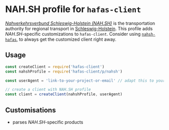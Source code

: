 # NAH.SH profile for `hafas-client`

[*Nahverkehrsverbund Schleswig-Holstein (NAH.SH)*](https://de.wikipedia.org/wiki/Nahverkehrsverbund_Schleswig-Holstein) is the transportation authority for regional transport in [Schleswig-Holstein](https://en.wikipedia.org/wiki/Schleswig-Holstein). This profile adds *NAH.SH*-specific customizations to `hafas-client`. Consider using [`nahsh-hafas`](https://github.com/juliuste/nahsh-hafas), to always get the customized client right away.

## Usage

```js
const createClient = require('hafas-client')
const nahshProfile = require('hafas-client/p/nahsh')

const userAgent = 'link-to-your-project-or-email' // adapt this to your project!

// create a client with NAH.SH profile
const client = createClient(nahshProfile, userAgent)
```


## Customisations

- parses *NAH.SH*-specific products
